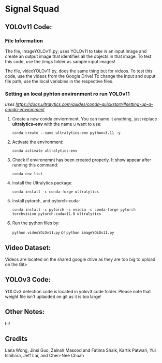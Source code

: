 
# Signal Squad

## YOLOv11 Code:
### File Information
The file, imageYOLOv11.py, uses YOLOv11 to take in an input image and create an output image that identifies all the objects in that image. To test this code, use the /imgs folder as sample input images!

The file, videoYOLOv11.py, does the same thing but for videos. To test this code, use the videos from the Google Drive!
To change the input and ouput file path, use the local variables in the respective files.

### Setting an local pyhton environment ro run YOLOv11 
 *uses https://docs.ultralytics.com/guides/conda-quickstart/#setting-up-a-conda-environment*
 1. Create a new conda enviornment. You can name it anything, just replace **ultralytics-env** with the name u want to use:

    `conda create --name ultralytics-env python=3.11 -y`
2. Activate the environment:

    `conda activate ultralytics-env`
3. Check if environemnt has been created properly. It show appear after running this command:

    `conda env list`
4.  Install the Ultralytics package:
    
    `conda install -c conda-forge ultralytics`
5.  Install pytorch, and pytorch-cuda:

    `conda install -c pytorch -c nvidia -c conda-forge pytorch torchvision pytorch-cuda=11.8 ultralytics`
6. Run the python files by:

    `python videoYOLOv11.py` or `python imageYOLOv11.py`


## Video Dataset:
Videos are located on the shared google drive as they are too big to upload on the Git>

## YOLOv3 Code:
YOLOv3 detection code is located in yolov3 code folder. Please note that weight file isn't uplaoded on git as it is too large!

## Other Notes:
hi!

## Credits
Lana Wong, Jinsi Guo, Zainah Masood and Fatima Shaik, Kartik Patwari, Yui Ishihara, Jeff Lai, and Chen-Nee Chuah
